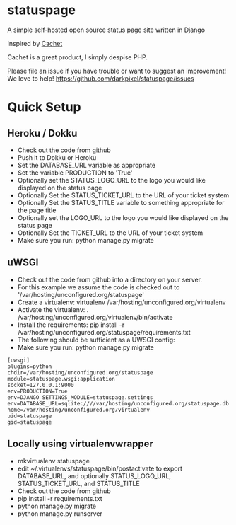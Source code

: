 statuspage
==========

A simple self-hosted open source status page site written in Django

Inspired by [Cachet](https://github.com/cachethq/Cachet)

Cachet is a great product, I simply despise PHP.


Please file an issue if you have trouble or want to suggest an improvement!  We love to help!
https://github.com/darkpixel/statuspage/issues


Quick Setup
===========

Heroku / Dokku
--------------
* Check out the code from github
* Push it to Dokku or Heroku
* Set the DATABASE_URL variable as appropriate
* Set the variable PRODUCTION to 'True'
* Optionally set the STATUS_LOGO_URL to the logo you would like displayed on the status page
* Optionally Set the STATUS_TICKET_URL to the URL of your ticket system
* Optionally Set the STATUS_TITLE variable to something appropriate for the page title
* Optionally set the LOGO_URL to the logo you would like displayed on the status page
* Optionally Set the TICKET_URL to the URL of your ticket system
* Make sure you run: python manage.py migrate


uWSGI
-----

* Check out the code from github into a directory on your server.
* For this example we assume the code is checked out to '/var/hosting/unconfigured.org/statuspage'
* Create a virtualenv: virtualenv /var/hosting/unconfigured.org/virtualenv
* Activate the virtualenv: . /var/hosting/unconfigured.org/virtualenv/bin/activate
* Install the requirements: pip install -r /var/hosting/unconfigured.org/statuspage/requirements.txt
* The following should be sufficient as a UWSGI config:
* Make sure you run: python manage.py migrate

```
[uwsgi]
plugins=python
chdir=/var/hosting/unconfigured.org/statuspage
module=statuspage.wsgi:application
socket=127.0.0.1:9000
env=PRODUCTION=True
env=DJANGO_SETTINGS_MODULE=statuspage.settings
env=DATABASE_URL=sqlite:////var/hosting/unconfigured.org/statuspage.db
home=/var/hosting/unconfigured.org/virtualenv
uid=statuspage
gid=statuspage
```

Locally using virtualenvwrapper
-------------------------------
* mkvirtualenv statuspage
* edit ~/.virtualenvs/statuspage/bin/postactivate to export DATABASE_URL, and optionally STATUS_LOGO_URL, STATUS_TICKET_URL, and STATUS_TITLE
* Check out the code from github
* pip install -r requirements.txt
* python manage.py migrate
* python manage.py runserver
    
